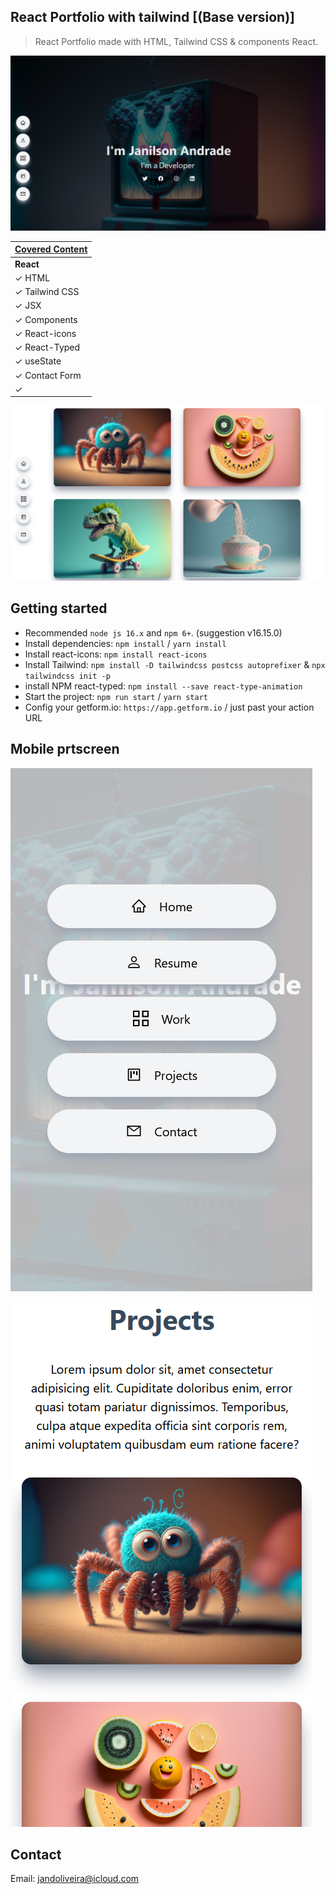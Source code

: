 ## React Portfolio with tailwind [(Base version)]

> React Portfolio made with HTML, Tailwind CSS & components React.

![preview](src/assets/hero.png)

| [Covered Content](https://github.com/JailsonA/) |
| ----------------------------------------------- |
| **React**                                       |
| ✓ HTML                                          |
| ✓ Tailwind CSS                                  |
| ✓ JSX                                           |
| ✓ Components                                    |
| ✓ React-icons                                   |
| ✓ React-Typed                                   |
| ✓ useState                                      |
| ✓ Contact Form                                  |
| ✓                                               |

![preview](src/assets/projects.png)

## Getting started

- Recommended `node js 16.x` and `npm 6+`. (suggestion v16.15.0)
- Install dependencies: `npm install` / `yarn install`
- Install react-icons: `npm install react-icons`
- Install Tailwind: `npm install -D tailwindcss postcss autoprefixer` & `npx tailwindcss init -p`
- install NPM react-typed: `npm install --save react-type-animation`
- Start the project: `npm run start` / `yarn start`
- Config your getform.io: `https://app.getform.io` / just past your action URL

## Mobile prtscreen

![preview](src/assets/menuResp.png)

![preview](src/assets/projectsResp.png)


## Contact

Email: jandoliveira@icloud.com
